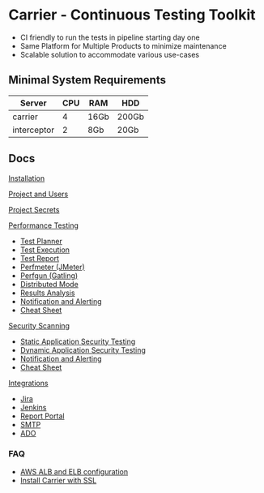 # Carrier - Continuous Testing Toolkit 

* CI friendly to run the tests in pipeline starting day one
* Same Platform for Multiple Products to minimize maintenance
* Scalable solution to accommodate various use-cases

## Minimal System Requirements

Server | CPU | RAM | HDD
------- | ---- | ---- | ----
carrier | 4 | 16Gb | 200Gb
interceptor | 2 | 8Gb | 20Gb


## Docs

[Installation](https://github.com/carrier-io/carrier-io/wiki/Quick-Start)

[Project and Users](https://github.com/carrier-io/carrier-io/wiki/Project-And-Users)

[Project Secrets](https://github.com/carrier-io/carrier-io/wiki/Project-Secrets)


[Performance Testing](https://github.com/carrier-io/carrier-io/wiki/Performance-Testing.-General-Concepts)

* [Test Planner](https://github.com/carrier-io/carrier-io/wiki/Backend-Performance-Test-Planner)
* [Test Execution](https://github.com/carrier-io/carrier-io/wiki/Backend-Performance-Test-Execution)
* [Test Report](https://github.com/carrier-io/carrier-io/wiki/Backend-Performance-Test-Report)
* [Perfmeter (JMeter)](https://github.com/carrier-io/carrier-io/wiki/Performance-Testing.-PerfMeter-(jMeter) )
* [Perfgun (Gatling)](https://github.com/carrier-io/carrier-io/wiki/Performance-Testing.-PerfGun-(Gatling) )
* [Distributed Mode](https://github.com/carrier-io/carrier-io/wiki/Performance-Testing.-Distributed-Mode)
* [Results Analysis](https://github.com/carrier-io/carrier-io/wiki/Performance-Testing.-Results-Analysis)
* [Notification and Alerting](https://github.com/carrier-io/carrier-io/wiki/Performance-Testing.-Notification-and-Alerting)
* [Cheat Sheet](https://github.com/carrier-io/carrier-io/wiki/Performance-Testing.-Cheat-Sheet)

[Security Scanning](https://github.com/carrier-io/carrier-io/wiki/Security-Scanning.-General-Concepts)

* [Static Application Security Testing](https://github.com/carrier-io/carrier-io/wiki/Security-Scanning.-SAST)
* [Dynamic Application Security Testing](https://github.com/carrier-io/carrier-io/wiki/Security-Scanning.-DAST)
* [Notification and Alerting](https://github.com/carrier-io/carrier-io/wiki/Security-Scanning.-Notification-and-Alerting)
* [Cheat Sheet](https://github.com/carrier-io/carrier-io/wiki/Security-Scanning.-Cheat-Sheet)

[Integrations](https://github.com/carrier-io/carrier-io/wiki/Integrations)

* [Jira](https://github.com/carrier-io/carrier-io/wiki/Integrations.-Jira)
* [Jenkins](https://github.com/carrier-io/carrier-io/wiki/Integrations.-Jenkins)
* [Report Portal](https://github.com/carrier-io/carrier-io/wiki/Integrations.-Report-Portal)
* [SMTP](https://github.com/carrier-io/carrier-io/wiki/Integrations.-SMTP)
* [ADO](https://github.com/carrier-io/carrier-io/wiki/Integrations.-ADO)

### FAQ
* [AWS ALB and ELB configuration](https://github.com/carrier-io/carrier-io/wiki/Cloud.-AWS-ALB-and_ELB)
* [Install Carrier with SSL](https://github.com/carrier-io/carrier-io/blob/master/installation_scripts/ssl/InstallationWithSSL.md)
